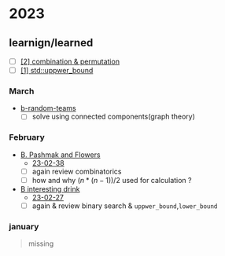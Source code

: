 # 2023

## learnign/learned

- [ ] [[2] combination & permutation](./notes/combination-and-permutation.md)
- [ ] [[1] std::uppwer_bound](./notes/algorithms-uppwer_bound-lowerbound.md)

### March

- [b-random-teams](https://codeforces.com/contest/478/problem/B)
  - [ ] solve using connected components(graph theory)

### February

- [B. Pashmak and Flowers](https://codeforces.com/problemset/problem/459/B)
  - [23-02-38](23-02-28)
  - [ ] again review combinatorics
  - [ ] how and why $(n*(n-1))/2$ used for calculation ?
- [B interesting drink](https://codeforces.com/problemset/problem/706/B)
  - [23-02-27](23-02-27)
  - [ ] again & review binary search & `uppwer_bound`,`lower_bound`

### january

> missing
